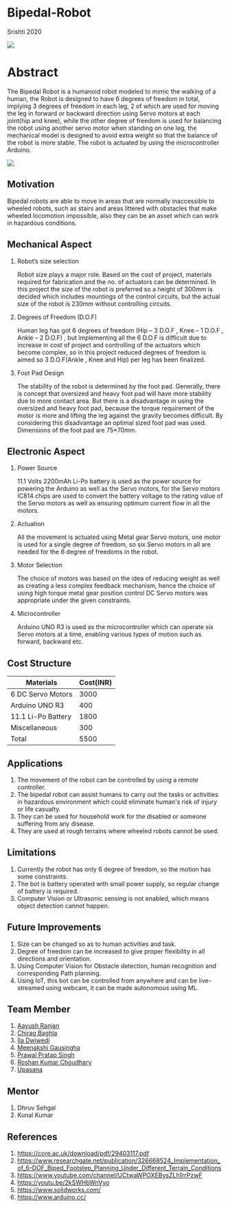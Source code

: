 # Bipedal-Robot
Srishti 2020

![](https://github.com/Aayush-765/Bipedal-Robot/blob/master/Images%20and%20Videos/Images/Front%20View.png)

# Abstract
The Bipedal Robot is a humanoid robot modeled to mimic the walking of a human, the Robot is designed to have 6 degrees of freedom in total, implying 3 degrees of freedom in each leg, 2 of which are used for moving the leg in forward or backward direction using Servo motors at each joint(hip and knee), while the other degree of freedom is used for balancing the robot using another servo motor when standing on one leg, the mechanical model is designed to avoid extra weight so that the balance of the robot is more stable. The robot is actuated by using the microcontroller Arduino.

![]( https://github.com/Aayush-765/Bipedal-Robot/blob/master/Images%20and%20Videos/Images/Work-Flow.png)

## Motivation
Bipedal robots are able to move in areas that are normally inaccessible to wheeled robots, such as stairs and areas littered with obstacles that make wheeled locomotion impossible, also they can be an asset which can work in hazardous conditions.

## Mechanical Aspect

1. Robot’s size selection

	Robot size plays a major role. Based on the cost of project, materials required for fabrication and the no. of actuators can be determined. In this project the size of the robot is preferred so a height of 300mm is decided which includes mountings of the control circuits, but the actual size of the robot is 230mm without controlling circuits.

2. Degrees of Freedom (D.O.F)

	Human leg has got 6 degrees of freedom (Hip – 3 D.O.F , Knee – 1 D.O.F , Ankle – 2 D.O.F) , but implementing all the 6 D.O.F is difficult due to increase in cost of project and controlling of the actuators which become complex, so in this project reduced degrees of freedom is aimed so 3 D.O.F(Ankle , Knee and Hip) per leg has been finalized.

3. Foot Pad Design

	The stability of the robot is determined by the foot pad. Generally, there is concept that oversized and heavy foot pad will have more stability due to more contact area. But there is a disadvantage in using the oversized and heavy foot pad, because the torque requirement of the motor is more and lifting the leg against the gravity becomes difficult. By considering this disadvantage an optimal sized foot pad was used. Dimensions of the foot pad are 75*70mm.


## Electronic Aspect
1. Power Source 

	11.1 Volts 2200mAh Li-Po battery is used as the power source for powering the Arduino as well as the Servo motors, for the Servo motors IC814 chips are used to convert the battery voltage to the rating value of the Servo motors as well as ensuring optimum current flow in all the motors.

2. Actuation

 	All the movement is actuated using Metal gear Servo motors, one motor is used for a single degree of freedom, so six Servo motors in all are needed for the 6 degree of freedoms in the robot.  

3. Motor Selection

	The choice of motors was based on the idea of reducing weight as well as creating a less complex feedback mechanism, hence the choice of using high torque metal gear position control DC Servo motors was appropriate under the given constraints.

4. Microcontroller 

	Arduino UNO R3 is used as the microcontroller which can operate six Servo motors at a time, enabling various types of motion such as forward, backward etc. 

## Cost Structure 

| Materials  | Cost(INR) |
| ------------- | ------------- |
| 6 DC Servo Motors | 3000 |
| Arduino UNO R3  |400 |
|  11.1 Li-Po Battery  | 1800 |
| Miscellaneous | 300 |
| Total | 5500 |

## Applications
1. The movement of the robot can be controlled by using a remote controller.
2. The bipedal robot can assist humans to carry out the tasks or activities in hazardous environment which could eliminate human's risk of injury or life casualty.
3. They can be used for household work for the disabled or someone  suffering from any disease.
4. They are used at rough terrains where wheeled robots cannot be used.

## Limitations
1. Currently the robot has only 6 degree of freedom, so the motion has some constraints.
2. The bot is battery operated with small power supply, so regular change of battery is required.
3. Computer Vision or Ultrasonic sensing is not enabled, which means object detection cannot happen. 

## Future Improvements
1. Size can be changed so as to human activities and task. 
2. Degree of freedom can be increased to give proper flexibility in all directions and orientation.
3. Using Computer Vision for Obstacle detection, human recognition and corresponding Path planning.
4. Using IoT, this bot can be controlled from anywhere and can be live-streamed using webcam, it can be made autonomous using ML.

## Team Member
1. [Aayush Ranjan]( https://github.com/Aayush-765 )
2. [Chirag Baghla]( https://github.com/chiragbaghla )
3. [Ila Dwiwedi]( https://github.com/ildwi)
4. [Meenakshi Gausingha]( https://github.com/Meenakshi1791)
5. [Prawal Pratap Singh]( https://github.com/ppsr7355 )
6. [Roshan Kumar Choudhary]( https://github.com/roshan-121)
7. [Upasana]( https://github.com/Upasana202)

## Mentor
1. Dhruv Sehgal
2. Kunal Kumar

## References
1. https://core.ac.uk/download/pdf/29403117.pdf
2. https://www.researchgate.net/publication/326668524_Implementation_of_6-DOF_Biped_Footstep_Planning_Under_Different_Terrain_Conditions
3. https://www.youtube.com/channel/UCtwaWPOXEBysZLh1rrPzwF
4. https://youtu.be/2kSWHbWnVyo
5. https://www.solidworks.com/
6. https://www.arduino.cc/
